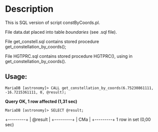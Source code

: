 Description
===========

This is SQL version of script constByCoords.pl. 

File data.dat placed into table *boundaries* (see .sql file).

File get_constell.sql contains stored procedure get_constellation_by_coords();

File HGTPRC.sql contains stored procedure HGTPRC(), using in get_constellation_by_coords().

Usage:
------

    MariaDB [astronomy]> CALL get_constellation_by_coords(6.75230861111, -16.7215361111, 0, @result);

**Query OK, 1 row affected (1,31 sec)**

    MariaDB [astronomy]> SELECT @result;

+---------+
| @result |
+---------+
| CMa     |
+---------+
1 row in set (0,00 sec)

